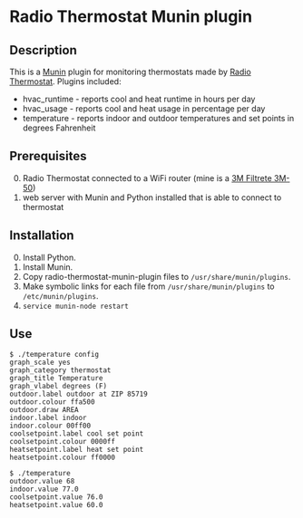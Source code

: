 # Radio Thermostat Munin plugin

## Description

This is a [Munin](http://munin-monitoring.org/) plugin for monitoring
thermostats made by [Radio
Thermostat](http://radiothermostat.com/). Plugins included:

* hvac_runtime - reports cool and heat runtime in hours per day
* hvac_usage - reports cool and heat usage in percentage per day
* temperature - reports indoor and outdoor temperatures and set points in degrees Fahrenheit

## Prerequisites

0. Radio Thermostat connected to a WiFi router (mine is a [3M Filtrete 3M-50](http://www.radiothermostat.com/filtrete/products/3M-50/))
0. web server with Munin and Python installed that is able to connect to thermostat

## Installation

0. Install Python.
0. Install Munin.
0. Copy radio-thermostat-munin-plugin files to `/usr/share/munin/plugins`.
0. Make symbolic links for each file from `/usr/share/munin/plugins` to `/etc/munin/plugins`.
0. `service munin-node restart`

## Use

    $ ./temperature config
    graph_scale yes
    graph_category thermostat
    graph_title Temperature
    graph_vlabel degrees (F)
    outdoor.label outdoor at ZIP 85719
    outdoor.colour ffa500
    outdoor.draw AREA
    indoor.label indoor
    indoor.colour 00ff00
    coolsetpoint.label cool set point
    coolsetpoint.colour 0000ff
    heatsetpoint.label heat set point
    heatsetpoint.colour ff0000

    $ ./temperature
    outdoor.value 68
    indoor.value 77.0
    coolsetpoint.value 76.0
    heatsetpoint.value 60.0
